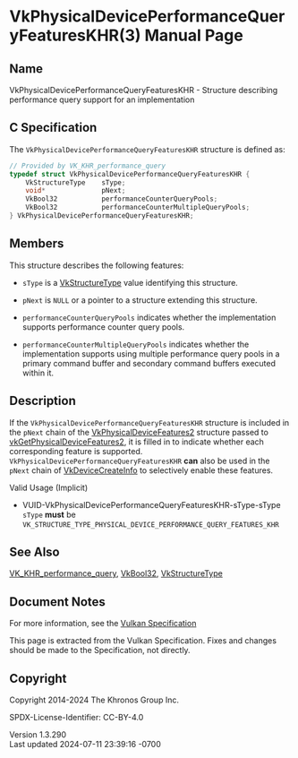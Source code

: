 # VkPhysicalDevicePerformanceQueryFeaturesKHR(3) Manual Page

## Name

VkPhysicalDevicePerformanceQueryFeaturesKHR - Structure describing
performance query support for an implementation



## <a href="#_c_specification" class="anchor"></a>C Specification

The `VkPhysicalDevicePerformanceQueryFeaturesKHR` structure is defined
as:

``` c
// Provided by VK_KHR_performance_query
typedef struct VkPhysicalDevicePerformanceQueryFeaturesKHR {
    VkStructureType    sType;
    void*              pNext;
    VkBool32           performanceCounterQueryPools;
    VkBool32           performanceCounterMultipleQueryPools;
} VkPhysicalDevicePerformanceQueryFeaturesKHR;
```

## <a href="#_members" class="anchor"></a>Members

This structure describes the following features:

- `sType` is a [VkStructureType](https://registry.khronos.org/vulkan/specs/1.3-extensions/man/html/VkStructureType.html) value identifying
  this structure.

- `pNext` is `NULL` or a pointer to a structure extending this
  structure.

- <span id="features-performanceCounterQueryPools"></span>
  `performanceCounterQueryPools` indicates whether the implementation
  supports performance counter query pools.

- <span id="features-performanceCounterMultipleQueryPools"></span>
  `performanceCounterMultipleQueryPools` indicates whether the
  implementation supports using multiple performance query pools in a
  primary command buffer and secondary command buffers executed within
  it.

## <a href="#_description" class="anchor"></a>Description

If the `VkPhysicalDevicePerformanceQueryFeaturesKHR` structure is
included in the `pNext` chain of the
[VkPhysicalDeviceFeatures2](https://registry.khronos.org/vulkan/specs/1.3-extensions/man/html/VkPhysicalDeviceFeatures2.html) structure
passed to
[vkGetPhysicalDeviceFeatures2](https://registry.khronos.org/vulkan/specs/1.3-extensions/man/html/vkGetPhysicalDeviceFeatures2.html), it is
filled in to indicate whether each corresponding feature is supported.
`VkPhysicalDevicePerformanceQueryFeaturesKHR` **can** also be used in
the `pNext` chain of [VkDeviceCreateInfo](https://registry.khronos.org/vulkan/specs/1.3-extensions/man/html/VkDeviceCreateInfo.html) to
selectively enable these features.

Valid Usage (Implicit)

- <a href="#VUID-VkPhysicalDevicePerformanceQueryFeaturesKHR-sType-sType"
  id="VUID-VkPhysicalDevicePerformanceQueryFeaturesKHR-sType-sType"></a>
  VUID-VkPhysicalDevicePerformanceQueryFeaturesKHR-sType-sType  
  `sType` **must** be
  `VK_STRUCTURE_TYPE_PHYSICAL_DEVICE_PERFORMANCE_QUERY_FEATURES_KHR`

## <a href="#_see_also" class="anchor"></a>See Also

[VK_KHR_performance_query](https://registry.khronos.org/vulkan/specs/1.3-extensions/man/html/VK_KHR_performance_query.html),
[VkBool32](https://registry.khronos.org/vulkan/specs/1.3-extensions/man/html/VkBool32.html), [VkStructureType](https://registry.khronos.org/vulkan/specs/1.3-extensions/man/html/VkStructureType.html)

## <a href="#_document_notes" class="anchor"></a>Document Notes

For more information, see the <a
href="https://registry.khronos.org/vulkan/specs/1.3-extensions/html/vkspec.html#VkPhysicalDevicePerformanceQueryFeaturesKHR"
target="_blank" rel="noopener">Vulkan Specification</a>

This page is extracted from the Vulkan Specification. Fixes and changes
should be made to the Specification, not directly.

## <a href="#_copyright" class="anchor"></a>Copyright

Copyright 2014-2024 The Khronos Group Inc.

SPDX-License-Identifier: CC-BY-4.0

Version 1.3.290  
Last updated 2024-07-11 23:39:16 -0700
